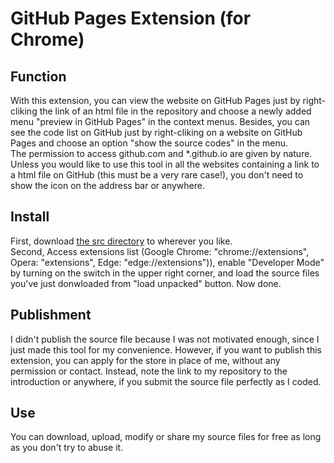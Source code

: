 # GitHub Pages Extension (for Chrome)

## Function
With this extension, you can view the website on GitHub Pages just by right-cliking the link of an html file in the repository and choose a newly added menu "preview in GitHub Pages" in the context menus. Besides, you can see the code list on GitHub just by right-cliking on a website on GitHub Pages and choose an option "show the source codes" in the menu.  
The permission to access github.com and *.github.io are given by nature. Unless you would like to use this tool in all the websites containing a link to a html file on GitHub (this must be a very rare case!), you don't need to show the icon on the address bar or anywhere.

## Install
First, download [the src directory](https://github.com/notolyte/pagesExtension/tree/main/src) to wherever you like.  
Second, Access extensions list (Google Chrome: "chrome://extensions", Opera: "extensions", Edge: "edge://extensions")), enable "Developer Mode" by turning on the switch in the upper right corner, and load the source files you've just donwloaded from "load unpacked" button. Now done.

## Publishment
I didn't publish the source file because I was not motivated enough, since I just made this tool for my convenience. However, if you want to publish this extension, you can apply for the store in place of me, without any permission or contact. Instead, note the link to my repository to the introduction or anywhere, if you submit the source file perfectly as I coded.

## Use
You can download, upload, modify or share my source files for free as long as you don't try to abuse it.